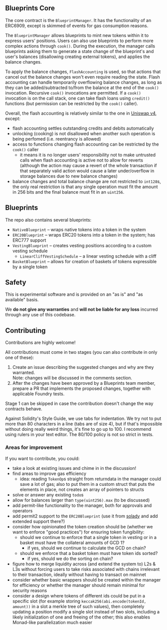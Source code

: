 ## Blueprints Core

The core contract is the `BlueprintManager`. It has the functionality of an ERC6909, except is skimmed of events for gas consumption reasons.

The `BlueprintManager` allows blueprints to mint new tokens within it to express users' positions. Users can also use blueprints to perform more complex actions through `cook()`. During the execution, the manager calls blueprints asking them to generate a state change of the blueprint's and user's balances (disallowing creating external tokens), and applies the balance changes.

To apply the balance changes, `FlashAccounting` is used, so that actions that cancel out the balance changes won't even require reading the state. Flash accounting can handle temporarily overflowing balance changes, as long as they can be added/subtracted to/from the balance at the end of the `cook()` invocation. Recursive `cook()` invocations are permitted. If a `cook()` invocation is on the call stack, one can take flash loans using `credit()` functions (but permission can be restricted by the `cook()` caller).

Overall, the flash accounting is relatively similar to the one in [Uniswap v4](https://github.com/Uniswap/v4-core), except:
- flash accounting settles outstanding credits and debits automatically
- unlocking (cooking) is not disallowed when another such operation is being perfomed (i.e. reentrancy is allowed)
- access to functions changing flash accounting can be restricted by the `cook()` caller
	- it means it is no longer users' responsibility not to make untrusted calls when flash accounting is active not to allow for reverts (although the action may cause a revert of the whole transaction if that separately valid action would cause a later under/overflow in storage balances due to new balance changes)
- balance changes and total balance change are not restricted to `int128`s, the only real restriction is that any single operation must fit the amount in 256 bits and the final balance must fit in an `uint256`.

## Blueprints

The repo also contains several blueprints:
- `NativeBlueprint` – wraps native tokens into a token in the system
- `ERC20Blueprint` – wraps ERC20 tokens into a token in the system; has ERC777 support
- `VestingBlueprint` – creates vesting positions according to a custom vesting schedule
	- `LinearCliffVestingSchedule` – a linear vesting schedule with a cliff
- `BasketBlueprint` – allows for creation of baskets of tokens expressible by a single token

## Safety

This is experimental software and is provided on an "as is" and "as available" basis.

We **do not give any warranties** and **will not be liable for any loss** incurred through any use of this codebase.

## Contributing

Contributions are highly welcome!

All contributions must come in two stages (you can also contribute in only one of these):
1. Create an issue describing the suggested changes and why are they warranted. \
	Note: changes will be discussed in the comments section.
2. After the changes have been approved by a Blueprints team member, prepare a PR that implements the proposed changes, together with applicable Foundry tests.

Stage 1 can be skipped in case the contribution doesn't change the way contracts behave.

Against Solidity's Style Guide, we use tabs for indentation. We try not to put more than 80 characters in a line (tabs are of size 4), but if that's impossible without doing really weird things, it's fine to go up to 100. I recommend using rulers in your text editor. The 80/100 policy is not so strict in tests.

### Areas for improvement

If you want to contribute, you could:
- take a look at existing issues and chime in in the discussion!
- find areas to improve gas efficiency
	- idea: reading `TokenOp`s straight from returndata in the manager could save a lot of gas; also to put them in a custom struct that puts the elements in place, not creates an array of pointers to structs
- solve or answer any existing `todo`s
- allow for balances larger than `type(uint256).max` (to be discussed)
- add permit-like functionality to the manager, both for approvals and operators
- add permit2 support to the `ERC20Blueprint` (use it from [solady](https://github.com/vectorized/solady) and add extended support there?)
- consider how opinionated the token creation should be (whether we want to enforce "good practices") for ensuring token fungibility:
	- should we continue to enforce that a single token in vesting or in a basket must have the collateral amounts of GCD 1?
		- if yes, should we continue to calculate the GCD on chain?
	- should we enforce that a basket token must have token ids sorted?
		- if yes, should we do the sorting on chain?
- figure how to merge liquidity across (and extend the system to) L2s & L3s without forcing users to take risks associated with chains irrelevant to their transaction, ideally without having to transact on mainnet
- consider whether basic wrappers should be created within the manager for efficiency or whether the manager should remain minimal for security reasons
- consider a design where tokens of different ids could be put in a specific slot (for example storing `keccak256(abi.encode(tokenId, amount))` in a slot a merkle tree of such values), then completely updating a position modify a single slot instead of two slots, including a likely initialization of one and freeing of the other; this also enables Monad-like parallelization much easier

